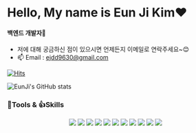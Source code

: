# Hello, My name is Eun Ji Kim❤️
 
 #### 백엔드 개발자🌱

- 저에 대해 궁금하신 점이 있으시면 언제든지 이메일로 연락주세요~😊
- 📫 Email : ejdd9630@gmail.com
 


[![Hits](https://hits.seeyoufarm.com/api/count/incr/badge.svg?url=https%3A%2F%2Fgithub.com%2Fashakyu%2Fhit-counter&count_bg=%23DBCBFF&title_bg=%23645454&icon=&icon_color=%23E7E7E7&title=hits&edge_flat=false)](https://hits.seeyoufarm.com)

![EunJi's GitHub stats](https://github-readme-stats.vercel.app/api?username=ashakyu&show_icons=true&theme=dracula)

         
         
         
### 🐾Tools  &  👍Skills  

<div align="center">
  <img src="https://img.shields.io/badge/Spring Boot-6DB33F?style=for-the-badge&logo=Spring Boot&logoColor=white"/>  
  <img src="https://img.shields.io/badge/JPA-FF8800?style=for-the-badge&logo=Hibernate&logoColor=white"/>  
  <img src="https://img.shields.io/badge/MYSQL-4479A1?style=for-the-badge&logo=MySQL&logoColor=white"/>  
  <img src="https://img.shields.io/badge/Java-007396?style=for-the-badge&logo=Java&logoColor=white"/>  
  <img src="https://img.shields.io/badge/JavaScript-F7DF1E?style=for-the-badge&logo=JavaScript&logoColor=white"/>  
  <img src="https://img.shields.io/badge/HTML-E34F26?style=for-the-badge&logo=HTML5&logoColor=white"/>  
  <img src="https://img.shields.io/badge/CSS-1572B6?style=for-the-badge&logo=CSS3&logoColor=white"/>  
  <img src="https://img.shields.io/badge/Git-F05032?style=for-the-badge&logo=Git&logoColor=white"/>  
  <img src="https://img.shields.io/badge/GitHub-181717?style=for-the-badge&logo=GitHub&logoColor=white"/>  
  <img src="https://img.shields.io/badge/Oracle-F80000?style=for-the-badge&logo=Oracle&logoColor=white"/>  
  <img src="https://img.shields.io/badge/CI/CD-0A0A0A?style=for-the-badge&logo=GitHub Actions&logoColor=white"/>  
</div>  





<!--

-  😄 cs지식을 업그레이드 하기 위해 velog를 시작했습니다!🥰
-  my velog : https://velog.io/@ejdd9630 

- 🔭 I’m currently working on ...

- 🌱 I’m currently learning ...
- 👯 I’m looking to collaborate on ...
- 🤔 I’m looking for help with ...
- 💬 Ask me about ...
- 📫 How to reach me: ...
- 😄 Pronouns: ...
- ⚡ Fun fact: ...
-->
